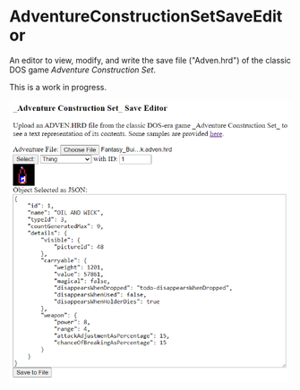AdventureConstructionSetSaveEditor
==================================

An editor to view, modify, and write the save file ("Adven.hrd") of the classic DOS game _Adventure Construction Set_.

This is a work in progress.

<img src="Screenshot.png" />